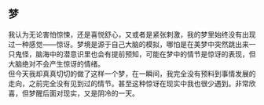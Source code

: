 <div style="display:none;" class="author">
{
    "title": "梦",
    "date" : "2025-03-02",
    "weather" : "cloudy",
    "description": "一场出乎意料梦",
    "tag" : ["生活","随笔","感想"]
}
</div>

## 梦
我认为无论害怕惊悚，还是喜悦舒心，又或者是紧张刺激，我的梦里始终没有出现过一种感觉——惊讶。梦境是源于自己大脑的模拟，哪怕是在美梦中突然跳出来一只鬼怪，脑海中的潜意识里也会有提前预知，可能在梦中的情节是惊讶的表现，但大脑绝对不会产生惊讶的情绪。   
但今天我却真真切切的做了这样一个梦，在一瞬间，我完全没有预料到事情发展的走向，之前完全没有见到过的情节。甚至这种惊讶在现实中我也很少遇到。非常欣喜，但梦醒后面对现实，又是阴冷的一天。